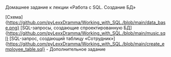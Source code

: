 Домашнее задание к лекции «Работа с SQL. Создание БД»

[Схема]{https://github.com/pyLexxDramma/Working_with_SQL./blob/main/data_base.png}
[SQL-запросы, создающие спроектированную БД]{https://github.com/pyLexxDramma/Working_with_SQL./blob/main/music.sql}
[SQL-запрос, создающий таблицу «Сотрудник»]{https://github.com/pyLexxDramma/Working_with_SQL./blob/main/create_employee_table.sql} - Дополнительное задание

